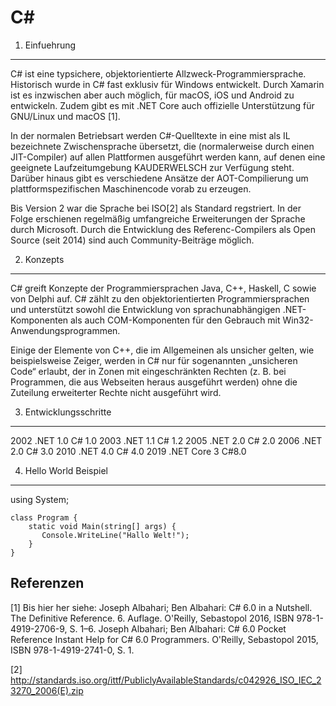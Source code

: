 C#
========================

1. Einfuehrung
------------------------

C# ist eine typsichere, objektorientierte Allzweck-Programmiersprache. Historisch wurde in C# fast exklusiv für Windows entwickelt. Durch Xamarin ist es inzwischen aber auch möglich, für macOS, iOS und Android zu entwickeln. Zudem gibt es mit .NET Core auch offizielle Unterstützung für GNU/Linux und macOS [1].

In der normalen Betriebsart werden C#-Quelltexte in eine mist als IL bezeichnete Zwischensprache übersetzt, die (normalerweise durch einen JIT-Compiler) auf allen Plattformen ausgeführt werden kann, auf denen eine geeignete Laufzeitumgebung KAUDERWELSCH zur Verfügung steht. Darüber hinaus gibt es verschiedene Ansätze der AOT-Compilierung um plattformspezifischen Maschinencode vorab zu erzeugen.

Bis Version 2 war die Sprache bei ISO[2] als Standard regstriert. In der Folge erschienen regelmäßig umfangreiche Erweiterungen der Sprache durch Microsoft. Durch die Entwicklung des Referenc-Compilers als Open Source (seit 2014) sind auch Community-Beiträge möglich.

2. Konzepts
------------------------

C# greift Konzepte der Programmiersprachen Java, C++, Haskell, C sowie von Delphi auf. C# zählt zu den objektorientierten Programmiersprachen und unterstützt sowohl die Entwicklung von sprachunabhängigen .NET-Komponenten als auch COM-Komponenten für den Gebrauch mit Win32-Anwendungsprogrammen.

Einige der Elemente von C++, die im Allgemeinen als unsicher gelten, wie beispielsweise Zeiger, werden in C# nur für sogenannten „unsicheren Code“ erlaubt, der in Zonen mit eingeschränkten Rechten (z. B. bei Programmen, die aus Webseiten heraus ausgeführt werden) ohne die Zuteilung erweiterter Rechte nicht ausgeführt wird.

3. Entwicklungsschritte
------------------------

2002 	.NET 1.0 	C# 1.0
2003 	.NET 1.1 	C# 1.2
2005 	.NET 2.0  C# 2.0
2006 	.NET 2.0  C# 3.0
2010 	.NET 4.0 	C# 4.0
2019 	.NET Core 3 	C#8.0

4. Hello World Beispiel
------------------------

using System;

    class Program {
        static void Main(string[] args) {
           Console.WriteLine("Hallo Welt!");
        }
    }

Referenzen
------------------------

[1] Bis hier her siehe: Joseph Albahari; Ben Albahari: C# 6.0 in a Nutshell. The Definitive Reference. 6. Auflage. O'Reilly, Sebastopol 2016, ISBN 978-1-4919-2706-9, S. 1–6. Joseph Albahari; Ben Albahari: C# 6.0 Pocket Reference Instant Help for C# 6.0 Programmers. O'Reilly, Sebastopol 2015, ISBN 978-1-4919-2741-0, S. 1.

[2] http://standards.iso.org/ittf/PubliclyAvailableStandards/c042926_ISO_IEC_23270_2006(E).zip
